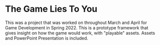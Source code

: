 # The Game Lies To You
This was a project that was worked on throughout March and April for Game Development in Spring 2022. This is a prototype framework that gives insight on how the game would work, with "playable" assets.
Assets and PowerPoint Presentation is included.
